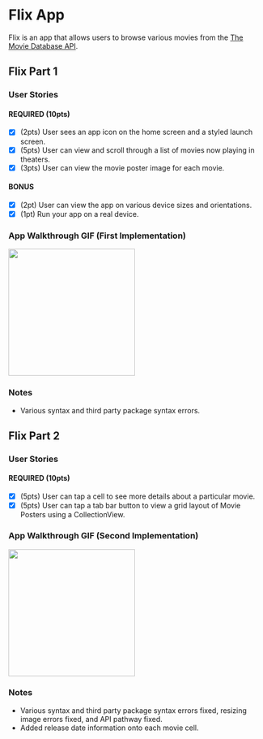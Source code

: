 # Flix App

Flix is an app that allows users to browse various movies from the [The Movie Database API](http://docs.themoviedb.apiary.io/#).


## Flix Part 1

### User Stories

#### REQUIRED (10pts)
- [X] (2pts) User sees an app icon on the home screen and a styled launch screen.
- [X] (5pts) User can view and scroll through a list of movies now playing in theaters.
- [X] (3pts) User can view the movie poster image for each movie.

#### BONUS
- [X] (2pt) User can view the app on various device sizes and orientations.
- [X] (1pt) Run your app on a real device.

### App Walkthrough GIF (First Implementation)


<img src= "https://i.imgur.com/rscZ9o7.gif" width=250><br>

### Notes
- Various syntax and third party package syntax errors.

## Flix Part 2

### User Stories

#### REQUIRED (10pts)
- [X] (5pts) User can tap a cell to see more details about a particular movie.
- [X] (5pts) User can tap a tab bar button to view a grid layout of Movie Posters using a CollectionView.

### App Walkthrough GIF (Second Implementation)

<img src= "https://i.imgur.com/YwM7CWd.gif" width=250><br>

### Notes
- Various syntax and third party package syntax errors fixed, resizing image errors fixed, and API pathway fixed.
- Added release date information onto each movie cell.
